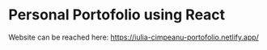 # Personal Portofolio using React

Website can be reached here: https://iulia-cimpeanu-portofolio.netlify.app/
